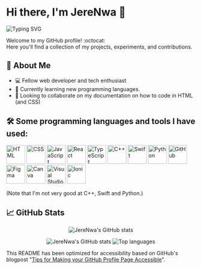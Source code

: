 # Hi there, I'm JereNwa 👋

![Typing SVG](https://readme-typing-svg.demolab.com?font=system-ui&pause=1000&color=000000&width=435&lines=Your+average+young+developer+%F0%9F%92%BB)

Welcome to my GitHub profile! :octocat:<br/>
Here you'll find a collection of my projects, experiments, and contributions.

## 🚀 About Me

- 💻 Fellow web developer and tech enthusiast
- 🌱 Currently learning new programming languages.
- 👯 Looking to collaborate on my documentation on how to code in HTML (and CSS)

## 🛠️ Some programming languages and tools I have used:
<p>
<img src="https://cdn.jsdelivr.net/gh/devicons/devicon@latest/icons/html5/html5-original-wordmark.svg" height=50 width=50 alt="HTML"/>
<img src="https://upload.wikimedia.org/wikipedia/commons/a/ab/Official_CSS_Logo.svg" height=50 width=50 alt="CSS"/>
<img src="https://cdn.jsdelivr.net/gh/devicons/devicon@latest/icons/javascript/javascript-original.svg" height=50 width=50 alt="JavaScript"/>
<img src="https://cdn.jsdelivr.net/gh/devicons/devicon@latest/icons/react/react-original.svg" height=50 width=50 alt="React"/>
<img src="https://cdn.jsdelivr.net/gh/devicons/devicon@latest/icons/typescript/typescript-original.svg" height=50 width=50 alt="TypeScript"/>
<img src="https://cdn.jsdelivr.net/gh/devicons/devicon@latest/icons/cplusplus/cplusplus-original.svg" height=50 width=50 alt="C++"/>
<img src="https://cdn.jsdelivr.net/gh/devicons/devicon@latest/icons/swift/swift-original.svg" height=50 width=50 alt="Swift"/>
<img src="https://cdn.jsdelivr.net/gh/devicons/devicon@latest/icons/python/python-original.svg" height=50 width=50 alt="Python"/>
<img src="https://upload.wikimedia.org/wikipedia/commons/9/91/Octicons-mark-github.svg" height=50 width=50 alt="GitHub"/>
<img src="https://cdn.jsdelivr.net/gh/devicons/devicon@latest/icons/figma/figma-original.svg" height=50 width=50 alt="Figma"/>
<img src="https://upload.wikimedia.org/wikipedia/en/b/bb/Canva_Logo.svg" height=50 alt="Canva"/>
<img src="https://cdn.jsdelivr.net/gh/devicons/devicon@latest/icons/vscode/vscode-original.svg" height=50 width=50 alt="Visual Studio Code"/>
<img src="https://cdn.jsdelivr.net/gh/devicons/devicon@latest/icons/ionic/ionic-original.svg" height=50 width=50 alt="Ionic"/>
</p>
(Note that I'm not very good at C++, Swift and Python.)


## 📈 GitHub Stats

<p align="center">
  <img src="http://github-profile-summary-cards.vercel.app/api/cards/profile-details?username=JereNwa" alt="JereNwa's GitHub stats">
</p>
<p align="center">
  <img src="http://github-profile-summary-cards.vercel.app/api/cards/stats?username=JereNwa" alt="JereNwa's GitHub stats">
  <img src="http://github-profile-summary-cards.vercel.app/api/cards/repos-per-language?username=JereNwa" alt="Top languages">
</p>

This README has been optimized for accessibility based on GitHub's blogpost "[Tips for Making your GitHub Profile Page Accessible](https://github.blog/2023-10-26-5-tips-for-making-your-github-profile-page-accessible)".

<!--
**JereNwa/JereNwa** is a ✨ _special_ ✨ repository because its `README.md` (this file) appears on your GitHub profile.

Here are some ideas to get you started:

- 🔭 I’m currently working on ...
- 🌱 I’m currently learning ...
- 👯 I’m looking to collaborate on ...
- 🤔 I’m looking for help with ...
- 💬 Ask me about ...
- 📫 How to reach me: ...
- 😄 Pronouns: ...
- ⚡ Fun fact: ...
-->
